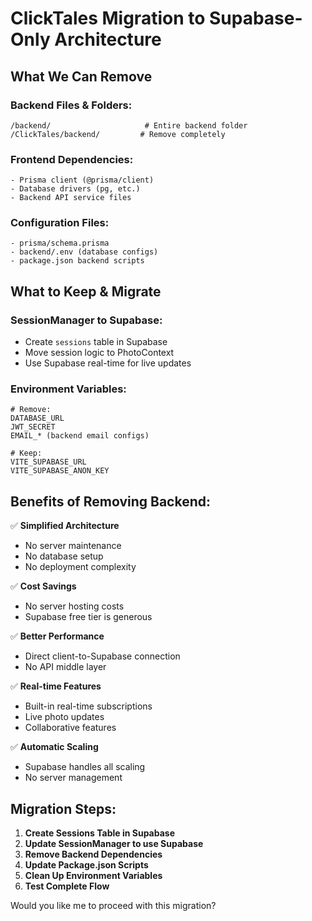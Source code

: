 # ClickTales Migration to Supabase-Only Architecture

## What We Can Remove

### Backend Files & Folders:
```
/backend/                     # Entire backend folder
/ClickTales/backend/         # Remove completely
```

### Frontend Dependencies:
```
- Prisma client (@prisma/client)
- Database drivers (pg, etc.)
- Backend API service files
```

### Configuration Files:
```
- prisma/schema.prisma
- backend/.env (database configs)
- package.json backend scripts
```

## What to Keep & Migrate

### SessionManager to Supabase:
- Create `sessions` table in Supabase
- Move session logic to PhotoContext
- Use Supabase real-time for live updates

### Environment Variables:
```
# Remove:
DATABASE_URL
JWT_SECRET
EMAIL_* (backend email configs)

# Keep:
VITE_SUPABASE_URL
VITE_SUPABASE_ANON_KEY
```

## Benefits of Removing Backend:

✅ **Simplified Architecture**
- No server maintenance
- No database setup
- No deployment complexity

✅ **Cost Savings**
- No server hosting costs
- Supabase free tier is generous

✅ **Better Performance**
- Direct client-to-Supabase connection
- No API middle layer

✅ **Real-time Features**
- Built-in real-time subscriptions
- Live photo updates
- Collaborative features

✅ **Automatic Scaling**
- Supabase handles all scaling
- No server management

## Migration Steps:

1. **Create Sessions Table in Supabase**
2. **Update SessionManager to use Supabase** 
3. **Remove Backend Dependencies**
4. **Update Package.json Scripts**
5. **Clean Up Environment Variables**
6. **Test Complete Flow**

Would you like me to proceed with this migration?